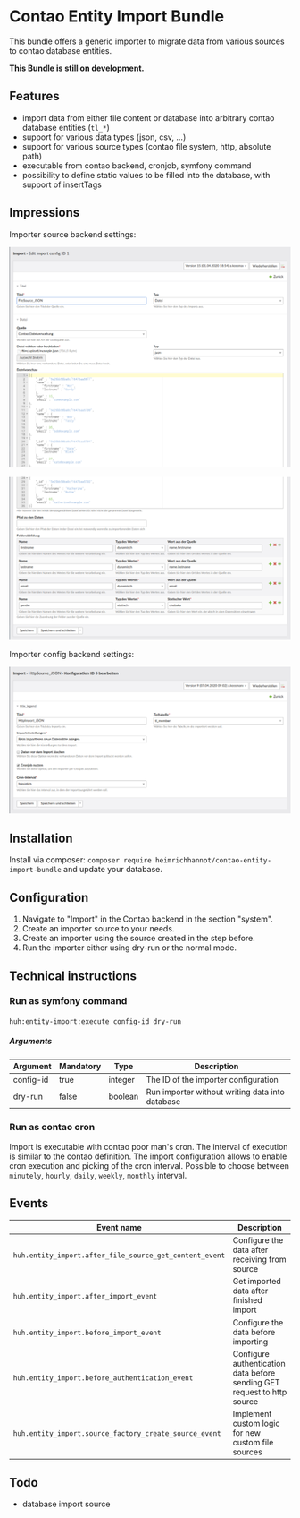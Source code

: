 # Contao Entity Import Bundle

This bundle offers a generic importer to migrate data from various sources to contao database entities.

**This Bundle is still on development.**

## Features

- import data from either file content or database into arbitrary contao database entities (`tl_*`)
- support for various data types (json, csv, ...)
- support for various source types (contao file system, http, absolute path)
- executable from contao backend, cronjob, symfony command
- possibility to define static values to be filled into the database, with support of insertTags

## Impressions

Importer source backend settings:

![alt import_source_1](./docs/img/importer_source.png)

![alt import_source_2](./docs/img/importer_source_2.png)

Importer config backend settings:

![alt privacy config](./docs/img/importer_config.png)

## Installation

Install via composer: `composer require heimrichhannot/contao-entity-import-bundle` and update your database.

## Configuration

1. Navigate to "Import" in the Contao backend in the section "system".
1. Create an importer source to your needs.
1. Create an importer using the source created in the step before.
1. Run the importer either using dry-run or the normal mode.

## Technical instructions
### Run as symfony command

`huh:entity-import:execute config-id dry-run`

##### Arguments
Argument | Mandatory | Type | Description
--------|--------|-------|---
config-id | true | integer |The ID of the importer configuration
dry-run | false | boolean |Run importer without writing data into database

### Run as contao cron

Import is executable with contao poor man's cron. The interval of execution is similar to the contao definition.
The import configuration allows to enable cron execution and picking of the cron interval.
Possible to choose between `minutely`, `hourly`, `daily`, `weekly`, `monthly` interval.

## Events
Event name  | Description
------|------------
`huh.entity_import.after_file_source_get_content_event` | Configure the data after receiving from source
`huh.entity_import.after_import_event` | Get imported data after finished import
`huh.entity_import.before_import_event` | Configure the data before importing
`huh.entity_import.before_authentication_event` | Configure authentication data before sending GET request to http source
`huh.entity_import.source_factory_create_source_event` | Implement custom logic for new custom file sources

## Todo

- database import source